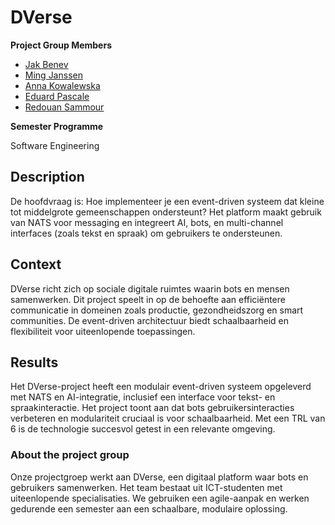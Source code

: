 # DVerse

**Project Group Members**

- [Jak Benev](https://github.com/mastirias95)
- [Ming Janssen](https://github.com/MingLi9)
- [Anna Kowalewska](https://github.com/aniakowalewska1)
- [Eduard Pascale](https://github.com/MACHINE010101)
- [Redouan Sammour](https://github.com/Redouansammour)

**Semester Programme**

Software Engineering

## Description

De hoofdvraag is: Hoe implementeer je een event-driven systeem dat kleine tot middelgrote gemeenschappen ondersteunt? Het platform maakt gebruik van NATS voor messaging en integreert AI, bots, en multi-channel interfaces (zoals tekst en spraak) om gebruikers te ondersteunen.

## Context

DVerse richt zich op sociale digitale ruimtes waarin bots en mensen samenwerken. Dit project speelt in op de behoefte aan efficiëntere communicatie in domeinen zoals productie, gezondheidszorg en smart communities. De event-driven architectuur biedt schaalbaarheid en flexibiliteit voor uiteenlopende toepassingen.

## Results

Het DVerse-project heeft een modulair event-driven systeem opgeleverd met NATS en AI-integratie, inclusief een interface voor tekst- en spraakinteractie. Het project toont aan dat bots gebruikersinteracties verbeteren en modulariteit cruciaal is voor schaalbaarheid. Met een TRL van 6 is de technologie succesvol getest in een relevante omgeving.

### About the project group

Onze projectgroep werkt aan DVerse, een digitaal platform waar bots en gebruikers samenwerken. Het team bestaat uit ICT-studenten met uiteenlopende specialisaties. We gebruiken een agile-aanpak en werken gedurende een semester aan een schaalbare, modulaire oplossing.
